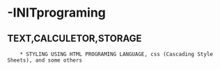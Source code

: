 # -INITprograming
## TEXT,CALCULETOR,STORAGE 

        * STYLING USING HTML PROGRAMING LANGUAGE, css (Cascading Style Sheets), and some others
        
        
  
